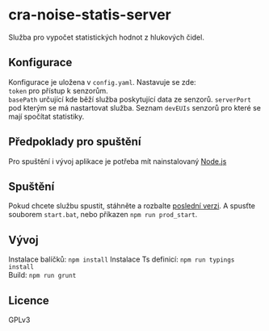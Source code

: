 # cra-noise-statis-server

Služba pro vypočet statistických hodnot z hlukových čidel.

## Konfigurace
Konfigurace je uložena v `config.yaml`.
Nastavuje se zde:  
`token` pro přístup k senzorům.  
`basePath` určující kde běží služba poskytující data ze senzorů.
`serverPort` pod kterým se má nastartovat služba.
Seznam `devEUIs` senzorů pro které se mají spočítat statistiky.

## Předpoklady pro spuštění
Pro spuštění i vývoj aplikace je potřeba mít nainstalovaný [Node.js]

## Spuštění
Pokud chcete službu spustit, stáhněte a rozbalte [poslední verzi]. A spusťte souborem `start.bat`, nebo příkazen `npm run prod_start`. 

## Vývoj
Instalace balíčků: `npm install`
Instalace Ts definicí: `npm run typings install`  
Build: `npm run grunt`

## Licence
GPLv3

[poslední verzi]: <https://github.com/oksystem-as/cra-noise-statis-server/releases/latest>
[Node.js]: <https://nodejs.org/en/>   